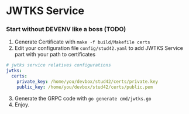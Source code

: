 # JWTKS Service

### Start without DEVENV like a boss (TODO)

1. Generate Certificate with `make -f build/Makefile certs`
2. Edit your configuration file `config/stud42.yaml` to add JWTKS Service part with your path to certificates
```yaml
# jwtks service relatives configurations
jwtks:
  certs:
    private_key: /home/you/devbox/stud42/certs/private.key
    public_key: /home/you/devbox/stud42/certs/public.pem
```
3. Generate the GRPC code with `go generate cmd/jwtks.go`
4. Enjoy.